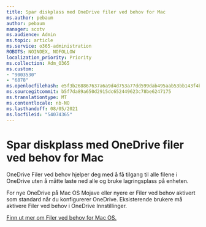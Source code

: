 ```yaml
---
title: Spar diskplass med OneDrive filer ved behov for Mac
ms.author: pebaum
author: pebaum
manager: scotv
ms.audience: Admin
ms.topic: article
ms.service: o365-administration
ROBOTS: NOINDEX, NOFOLLOW
localization_priority: Priority
ms.collection: Adm_O365
ms.custom:
- "9003530"
- "6878"
ms.openlocfilehash: e5f3b268867637a6a9d4d753a77dd599dab495aab53bb143f4bb74b35487d7e3
ms.sourcegitcommit: b5f7da89a650d2915dc652449623c78be6247175
ms.translationtype: MT
ms.contentlocale: nb-NO
ms.lasthandoff: 08/05/2021
ms.locfileid: "54074365"
---
```

# <a name="save-disk-space-with-onedrive-files-on-demand-for-mac"></a>Spar diskplass med OneDrive filer ved behov for Mac

OneDrive Filer ved behov hjelper deg med å få tilgang til alle filene i OneDrive uten å måtte laste ned alle og bruke lagringsplass på enheten.  

For nye OneDrive på Mac OS Mojave eller nyere er Filer ved behov aktivert som standard når du konfigurerer OneDrive. Eksisterende brukere må aktivere Filer ved behov i OneDrive Innstillinger.  

[Finn ut mer om Filer ved behov for Mac OS.](https://support.microsoft.com/office/529f6d53-e572-4922-a585-e7a318c135f0)
